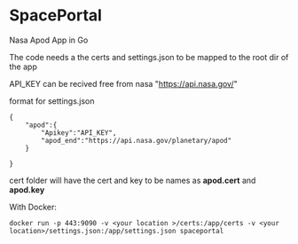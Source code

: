 # SpacePortal
Nasa Apod App in Go

The code needs a the certs and settings.json to be mapped to the root dir of the app

API_KEY can be recived free from nasa "https://api.nasa.gov/"

format for settings.json

```
{
    "apod":{
        "Apikey":"API_KEY",
        "apod_end":"https://api.nasa.gov/planetary/apod"
    }
    
}
```

cert folder will have the cert and key to be names as **apod.cert** and **apod.key**

With Docker:
```
docker run -p 443:9090 -v <your location >/certs:/app/certs -v <your location>/settings.json:/app/settings.json spaceportal
```
